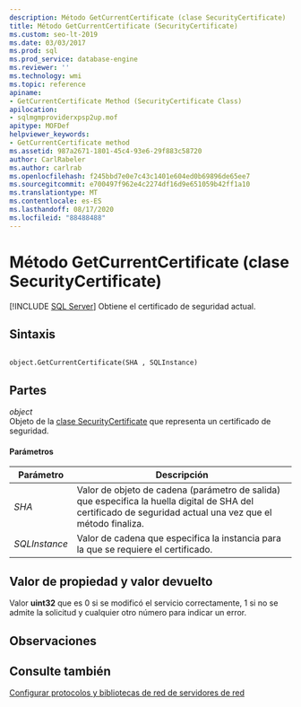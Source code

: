```yaml
---
description: Método GetCurrentCertificate (clase SecurityCertificate)
title: Método GetCurrentCertificate (SecurityCertificate)
ms.custom: seo-lt-2019
ms.date: 03/03/2017
ms.prod: sql
ms.prod_service: database-engine
ms.reviewer: ''
ms.technology: wmi
ms.topic: reference
apiname:
- GetCurrentCertificate Method (SecurityCertificate Class)
apilocation:
- sqlmgmproviderxpsp2up.mof
apitype: MOFDef
helpviewer_keywords:
- GetCurrentCertificate method
ms.assetid: 987a2671-1801-45c4-93e6-29f883c58720
author: CarlRabeler
ms.author: carlrab
ms.openlocfilehash: f245bbd7e0e7c43c1401e604ed0b69896de65ee7
ms.sourcegitcommit: e700497f962e4c2274df16d9e651059b42ff1a10
ms.translationtype: MT
ms.contentlocale: es-ES
ms.lasthandoff: 08/17/2020
ms.locfileid: "88488488"
---
```

# <a name="getcurrentcertificate-method-securitycertificate-class"></a>Método GetCurrentCertificate (clase SecurityCertificate)
[!INCLUDE [SQL Server](../../../includes/applies-to-version/sqlserver.md)]
  Obtiene el certificado de seguridad actual.  
  
## <a name="syntax"></a>Sintaxis  
  
```  
  
object.GetCurrentCertificate(SHA , SQLInstance)  
```  
  
## <a name="parts"></a>Partes  
 *object*  
 Objeto de la [clase SecurityCertificate](../../../relational-databases/wmi-provider-configuration-classes/securitycertificate-class/securitycertificate-class.md) que representa un certificado de seguridad.  
  
#### <a name="parameters"></a>Parámetros  
  
|Parámetro|Descripción|  
|---------------|-----------------|  
|*SHA*|Valor de objeto de cadena (parámetro de salida) que especifica la huella digital de SHA del certificado de seguridad actual una vez que el método finaliza.|  
|*SQLInstance*|Valor de cadena que especifica la instancia para la que se requiere el certificado.|  
  
## <a name="property-valuereturn-value"></a>Valor de propiedad y valor devuelto  
 Valor **uint32** que es 0 si se modificó el servicio correctamente, 1 si no se admite la solicitud y cualquier otro número para indicar un error.  
  
## <a name="remarks"></a>Observaciones  
  
## <a name="see-also"></a>Consulte también  
 [Configurar protocolos y bibliotecas de red de servidores de red](https://msdn.microsoft.com/library/ms177485\(v=sql.100\).aspx)  
  
  
